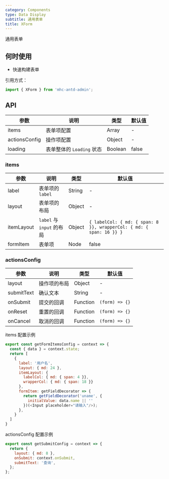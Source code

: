 ```yaml
---
category: Components
type: Data Display
subtitle: 通用表单
title: XForm
---
```


通用表单

## 何时使用

- 快速构建表单

引用方式：

```javascript
import { XForm } from 'mhc-antd-admin';
```

## API

| 参数 | 说明 | 类型 | 默认值 |
| --- | --- | --- | --- |
| items | 表单项配置 | Array | - |
| actionsConfig | 操作项配置 | Object | - |
| loading | 表单整体的 `Loading` 状态 | Boolean | false |

### items

| 参数 | 说明 | 类型 | 默认值 |
| --- | --- | --- | --- |
| label | 表单项的 `label` | String | - |
| layout | 表单项的布局 | Object | - |
| itemLayout | `label` 与 `input` 的布局 | Object | `{ labelCol: { md: { span: 8 }}, wrapperCol: { md: { span: 16 }} }` |
| formItem | 表单项 | Node | false |


### actionsConfig

| 参数 | 说明 | 类型 | 默认值 |
| --- | --- | --- | --- |
| layout | 操作项的布局 | Object | - |
| submitText | 确认文本 | String | - |
| onSubmit | 提交的回调 | Function | `(form) => {}` |
| onReset | 重置的回调 | Function | `(form) => {}`|
| onCancel | 取消的回调 | Function | `(form) => {}` |


items 配置示例

```javascript
export const getFormItemsConfig = context => {
  const { data } = context.state;
  return [
    {
      label: '用户名',
      layout: { md: 24 },
      itemLayout: {
        labelCol: { md: { span: 4 }},
        wrapperCol: { md: { span: 18 }}
      },
      formItem: getFieldDecorator => {
        return getFieldDecorator('uname', {
          initialValue: data.name || ''
        })(<Input placeholder="请输入"/>);
      },
    }
  ]
}
```


actionsConfig 配置示例

```javascript
export const getSubmitConfig = context => {
  return {
    layout: { md: 8 },
    onSubmit: context.onSubmit,
    submitText: '查询',
  };
};
```